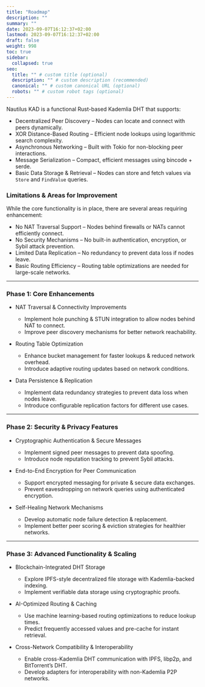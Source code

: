 ```yaml
---
title: "Roadmap"
description: ""
summary: ""
date: 2023-09-07T16:12:37+02:00
lastmod: 2023-09-07T16:12:37+02:00
draft: false
weight: 998
toc: true
sidebar:
  collapsed: true
seo:
  title: "" # custom title (optional)
  description: "" # custom description (recommended)
  canonical: "" # custom canonical URL (optional)
  robots: "" # custom robot tags (optional)
---
```




Nautilus KAD is a functional Rust-based Kademlia DHT that supports:

- Decentralized Peer Discovery – Nodes can locate and connect with peers dynamically.
- XOR Distance-Based Routing – Efficient node lookups using logarithmic search complexity.
- Asynchronous Networking – Built with Tokio for non-blocking peer interactions.
- Message Serialization – Compact, efficient messages using bincode + serde.
- Basic Data Storage & Retrieval – Nodes can store and fetch values via `Store` and `FindValue` queries.

### Limitations & Areas for Improvement

While the core functionality is in place, there are several areas requiring enhancement:

- No NAT Traversal Support – Nodes behind firewalls or NATs cannot efficiently connect.
- No Security Mechanisms – No built-in authentication, encryption, or Sybil attack prevention.
- Limited Data Replication – No redundancy to prevent data loss if nodes leave.
- Basic Routing Efficiency – Routing table optimizations are needed for large-scale networks.

---

### Phase 1: Core Enhancements

- NAT Traversal & Connectivity Improvements

  - Implement hole punching & STUN integration to allow nodes behind NAT to connect.
  - Improve peer discovery mechanisms for better network reachability.

- Routing Table Optimization

  - Enhance bucket management for faster lookups & reduced network overhead.
  - Introduce adaptive routing updates based on network conditions.

- Data Persistence & Replication

  - Implement data redundancy strategies to prevent data loss when nodes leave.
  - Introduce configurable replication factors for different use cases.

---

### Phase 2: Security & Privacy Features

- Cryptographic Authentication & Secure Messages

  - Implement signed peer messages to prevent data spoofing.
  - Introduce node reputation tracking to prevent Sybil attacks.

- End-to-End Encryption for Peer Communication

  - Support encrypted messaging for private & secure data exchanges.
  - Prevent eavesdropping on network queries using authenticated encryption.

- Self-Healing Network Mechanisms

  - Develop automatic node failure detection & replacement.
  - Implement better peer scoring & eviction strategies for healthier networks.

---

### Phase 3: Advanced Functionality & Scaling

- Blockchain-Integrated DHT Storage

  - Explore IPFS-style decentralized file storage with Kademlia-backed indexing.
  - Implement verifiable data storage using cryptographic proofs.

- AI-Optimized Routing & Caching

  - Use machine learning-based routing optimizations to reduce lookup times.
  - Predict frequently accessed values and pre-cache for instant retrieval.

- Cross-Network Compatibility & Interoperability

  - Enable cross-Kademlia DHT communication with IPFS, libp2p, and BitTorrent’s DHT.
  - Develop adapters for interoperability with non-Kademlia P2P networks.
